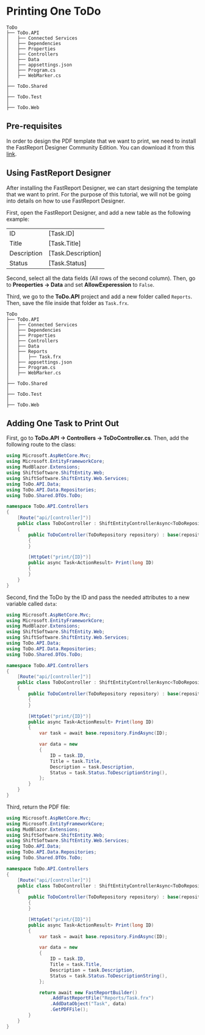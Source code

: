 # Printing One ToDo

``` hl_lines="2"
ToDo
├── ToDo.API
│   ├── Connected Services
│   ├── Dependencies
│   ├── Properties
│   ├── Controllers
│   ├── Data
│   ├── appsettings.json
│   ├── Program.cs
│   ├── WebMarker.cs
│
├── ToDo.Shared
│
├── ToDo.Test
│
├── ToDo.Web
```

## Pre-requisites

In order to design the PDF template that we want to print, we need to install the FastReport Designer Community Edition. You can download it from this [link](https://fastreports.github.io/FastReport.Documentation/FastReportDesignerCommunityEdition.html).

## Using FastReport Designer

After installing the FastReport Designer, we can start designing the template that we want to print. For the purpose of this tutorial, we will not be going into details on how to use FastReport Designer.

First, open the FastReport Designer, and add a new table as the following example:

|       |  |
| ----------- | ----------- |
| ID      | [Task.ID]       |
| Title   | [Task.Title]        |
| Description      | [Task.Description]       |
| Status   | [Task.Status]        |

Second, select all the data fields (All rows of the second column). Then, go to **Preoperties -> Data** and set **AllowExperession** to ``False``.

Third, we go to the **ToDo.API** project and add a new folder called ``Reports``. Then, save the file inside that folder as ``Task.frx``.

``` hl_lines="8-9"
ToDo
├── ToDo.API
│   ├── Connected Services
│   ├── Dependencies
│   ├── Properties
│   ├── Controllers
│   ├── Data
│   ├── Reports
│   │   ├── Task.frx
│   ├── appsettings.json
│   ├── Program.cs
│   ├── WebMarker.cs
│
├── ToDo.Shared
│
├── ToDo.Test
│
├── ToDo.Web
```

## Adding One Task to Print Out

First, go to **ToDo.API -> Controllers -> ToDoController.cs**. Then, add the following route to the class:

``` cs hl_lines="19-22"
using Microsoft.AspNetCore.Mvc;
using Microsoft.EntityFrameworkCore;
using MudBlazor.Extensions;
using ShiftSoftware.ShiftEntity.Web;
using ShiftSoftware.ShiftEntity.Web.Services;
using ToDo.API.Data;
using ToDo.API.Data.Repositories;
using ToDo.Shared.DTOs.ToDo;

namespace ToDo.API.Controllers
{
    [Route("api/[controller]")]
    public class ToDoController : ShiftEntityControllerAsync<ToDoRepository, Data.Entities.ToDo, ToDoListDTO, ToDoDTO>
    {
        public ToDoController(ToDoRepository repository) : base(repository)
        {
        }

        [HttpGet("print/{ID}")]
        public async Task<ActionResult> Print(long ID)
        {
        }
    }
}
```

Second, find the ToDo by the ID and pass the needed attributes to a new variable called ``data``:

``` cs hl_lines="22-30"
using Microsoft.AspNetCore.Mvc;
using Microsoft.EntityFrameworkCore;
using MudBlazor.Extensions;
using ShiftSoftware.ShiftEntity.Web;
using ShiftSoftware.ShiftEntity.Web.Services;
using ToDo.API.Data;
using ToDo.API.Data.Repositories;
using ToDo.Shared.DTOs.ToDo;

namespace ToDo.API.Controllers
{
    [Route("api/[controller]")]
    public class ToDoController : ShiftEntityControllerAsync<ToDoRepository, Data.Entities.ToDo, ToDoListDTO, ToDoDTO>
    {
        public ToDoController(ToDoRepository repository) : base(repository)
        {
        }

        [HttpGet("print/{ID}")]
        public async Task<ActionResult> Print(long ID)
        {
            var task = await base.repository.FindAsync(ID);

            var data = new
            {
                ID = task.ID,
                Title = task.Title,
                Description = task.Description,
                Status = task.Status.ToDescriptionString(),
            };
        }
    }
}
```

Third, return the PDF file:

``` cs hl_lines="32-35"
using Microsoft.AspNetCore.Mvc;
using Microsoft.EntityFrameworkCore;
using MudBlazor.Extensions;
using ShiftSoftware.ShiftEntity.Web;
using ShiftSoftware.ShiftEntity.Web.Services;
using ToDo.API.Data;
using ToDo.API.Data.Repositories;
using ToDo.Shared.DTOs.ToDo;

namespace ToDo.API.Controllers
{
    [Route("api/[controller]")]
    public class ToDoController : ShiftEntityControllerAsync<ToDoRepository, Data.Entities.ToDo, ToDoListDTO, ToDoDTO>
    {
        public ToDoController(ToDoRepository repository) : base(repository)
        {
        }

        [HttpGet("print/{ID}")]
        public async Task<ActionResult> Print(long ID)
        {
            var task = await base.repository.FindAsync(ID);

            var data = new
            {
                ID = task.ID,
                Title = task.Title,
                Description = task.Description,
                Status = task.Status.ToDescriptionString(),
            };

            return await new FastReportBuilder()
                .AddFastReportFile("Reports/Task.frx")
                .AddDataObject("Task", data)
                .GetPDFFile();
        }
    }
}
```